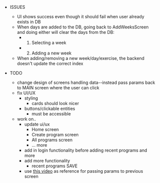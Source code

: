 - ISSUES
  - UI shows success even though it should fail when user already exists in DB
  - When days are added to the DB, going back to AddWeeksScreen and doing either will clear the days from the DB:
    - 1. Selecting a week
    - 2. Adding a new week
  - When adding/removing a new week/day/exercise, the backend doesn't update the correct index

- TODO
  - change design of screens handling data--instead pass params back to MAIN screen where the user can click
  - fix UI/UX
    - styling
      - cards should look nicer
    - buttons/clickable entities
      - must be accessible
  - work on..
    - update ui/ux
      - Home screen
      - Create program screen
      - All programs screen
      - ... more
    - add in login functionality before adding recent programs and more
    - add more functionality
      - recent programs
  SAVE
    - use [this video](https://www.youtube.com/watch?v=LngU_qwAhQA) as reference for passing params to previous screen